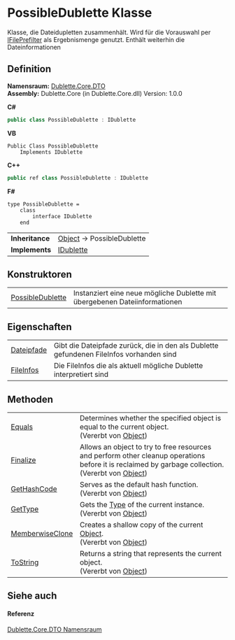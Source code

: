 # PossibleDublette Klasse


Klasse, die Dateidupletten zusammenhält. Wird für die Vorauswahl per <a href="85d71403-cd59-2093-86d1-420500a9ff09">IFilePrefilter</a> als Ergebnismenge genutzt. Enthält weiterhin die Dateinformationen



## Definition
**Namensraum:** <a href="eb6a0f0a-5aac-64b2-a436-29629e071b91">Dublette.Core.DTO</a>  
**Assembly:** Dublette.Core (in Dublette.Core.dll) Version: 1.0.0

**C#**
``` C#
public class PossibleDublette : IDublette
```
**VB**
``` VB
Public Class PossibleDublette
	Implements IDublette
```
**C++**
``` C++
public ref class PossibleDublette : IDublette
```
**F#**
``` F#
type PossibleDublette = 
    class
        interface IDublette
    end
```

<table><tr><td><strong>Inheritance</strong></td><td><a href="https://learn.microsoft.com/dotnet/api/system.object" target="_blank" rel="noopener noreferrer">Object</a>  →  PossibleDublette</td></tr>
<tr><td><strong>Implements</strong></td><td><a href="64bf2057-2761-a170-439b-87e17c2dab0c">IDublette</a></td></tr>
</table>



## Konstruktoren
<table>
<tr>
<td><a href="22779eea-9a5b-6e64-0335-8a56189c8713">PossibleDublette</a></td>
<td>Instanziert eine neue mögliche Dublette mit übergebenen Dateiinformationen</td></tr>
</table>

## Eigenschaften
<table>
<tr>
<td><a href="4cd7debf-3bcb-6608-dfd1-054212740e92">Dateipfade</a></td>
<td>Gibt die Dateipfade zurück, die in den als Dublette gefundenen FileInfos vorhanden sind</td></tr>
<tr>
<td><a href="31c6e551-cbf5-e37a-65bc-2e4574ea5cb9">FileInfos</a></td>
<td>Die FileInfos die als aktuell mögliche Dublette interpretiert sind</td></tr>
</table>

## Methoden
<table>
<tr>
<td><a href="https://learn.microsoft.com/dotnet/api/system.object.equals#system-object-equals(system-object)" target="_blank" rel="noopener noreferrer">Equals</a></td>
<td>Determines whether the specified object is equal to the current object.<br />(Vererbt von <a href="https://learn.microsoft.com/dotnet/api/system.object" target="_blank" rel="noopener noreferrer">Object</a>)</td></tr>
<tr>
<td><a href="https://learn.microsoft.com/dotnet/api/system.object.finalize#system-object-finalize" target="_blank" rel="noopener noreferrer">Finalize</a></td>
<td>Allows an object to try to free resources and perform other cleanup operations before it is reclaimed by garbage collection.<br />(Vererbt von <a href="https://learn.microsoft.com/dotnet/api/system.object" target="_blank" rel="noopener noreferrer">Object</a>)</td></tr>
<tr>
<td><a href="https://learn.microsoft.com/dotnet/api/system.object.gethashcode#system-object-gethashcode" target="_blank" rel="noopener noreferrer">GetHashCode</a></td>
<td>Serves as the default hash function.<br />(Vererbt von <a href="https://learn.microsoft.com/dotnet/api/system.object" target="_blank" rel="noopener noreferrer">Object</a>)</td></tr>
<tr>
<td><a href="https://learn.microsoft.com/dotnet/api/system.object.gettype#system-object-gettype" target="_blank" rel="noopener noreferrer">GetType</a></td>
<td>Gets the <a href="https://learn.microsoft.com/dotnet/api/system.type" target="_blank" rel="noopener noreferrer">Type</a> of the current instance.<br />(Vererbt von <a href="https://learn.microsoft.com/dotnet/api/system.object" target="_blank" rel="noopener noreferrer">Object</a>)</td></tr>
<tr>
<td><a href="https://learn.microsoft.com/dotnet/api/system.object.memberwiseclone#system-object-memberwiseclone" target="_blank" rel="noopener noreferrer">MemberwiseClone</a></td>
<td>Creates a shallow copy of the current <a href="https://learn.microsoft.com/dotnet/api/system.object" target="_blank" rel="noopener noreferrer">Object</a>.<br />(Vererbt von <a href="https://learn.microsoft.com/dotnet/api/system.object" target="_blank" rel="noopener noreferrer">Object</a>)</td></tr>
<tr>
<td><a href="https://learn.microsoft.com/dotnet/api/system.object.tostring#system-object-tostring" target="_blank" rel="noopener noreferrer">ToString</a></td>
<td>Returns a string that represents the current object.<br />(Vererbt von <a href="https://learn.microsoft.com/dotnet/api/system.object" target="_blank" rel="noopener noreferrer">Object</a>)</td></tr>
</table>

## Siehe auch


#### Referenz
<a href="eb6a0f0a-5aac-64b2-a436-29629e071b91">Dublette.Core.DTO Namensraum</a>  
